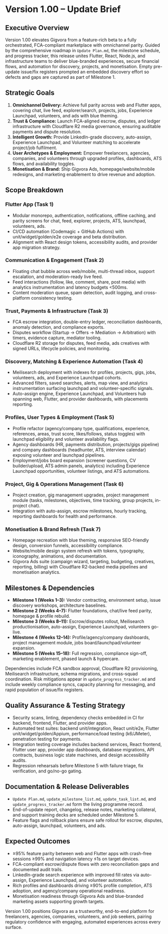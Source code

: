 # Version 1.00 – Update Brief

## Executive Overview
Version 1.00 elevates Gigvora from a feature-rich beta to a fully orchestrated, FCA-compliant marketplace with omnichannel parity. Guided by the comprehensive roadmap in `Update Plan.md`, the milestone schedule, and progress tracker, this release unites Flutter, React, Node.js, and infrastructure teams to deliver blue-branded experiences, secure financial flows, and automation for discovery, projects, and monetisation. Empty pre-update issue/fix registers prompted an embedded discovery effort so defects and gaps are captured as part of Milestone 1.

## Strategic Goals
1. **Omnichannel Delivery:** Achieve full parity across web and Flutter apps, covering chat, live feed, explorer/search, projects, jobs, Experience Launchpad, volunteers, and ads with blue theming.
2. **Trust & Compliance:** Launch FCA-aligned escrow, disputes, and ledger infrastructure with Cloudflare R2 media governance, ensuring auditable payments and dispute resolution.
3. **Intelligent Growth:** Provide LinkedIn-grade discovery, auto-assign, Experience Launchpad, and Volunteer matching to accelerate project/job fulfilment.
4. **User Archetypes & Employment:** Empower freelancers, agencies, companies, and volunteers through upgraded profiles, dashboards, ATS flows, and availability toggles.
5. **Monetisation & Brand:** Ship Gigvora Ads, homepage/website/mobile redesigns, and marketing enablement to drive revenue and adoption.

## Scope Breakdown
### Flutter App (Task 1)
- Modular monorepo, authentication, notifications, offline caching, and parity screens for chat, feed, explorer, projects, ATS, launchpad, volunteers, ads.
- CI/CD automation (Codemagic + GitHub Actions) with unit/widget/golden/e2e coverage and beta distribution.
- Alignment with React design tokens, accessibility audits, and provider app migration strategy.

### Communication & Engagement (Task 2)
- Floating chat bubble across web/mobile, multi-thread inbox, support escalation, and moderation-ready live feed.
- Feed interactions (follow, like, comment, share, post media) with analytics instrumentation and latency budgets <500ms.
- Content moderation queue, spam detection, audit logging, and cross-platform consistency testing.

### Trust, Payments & Infrastructure (Task 3)
- FCA escrow integration, double-entry ledger, reconciliation dashboards, anomaly detection, and compliance exports.
- Disputes workflow (Startup → Offers → Mediation → Arbitration) with timers, evidence capture, mediator tooling.
- Cloudflare R2 storage for disputes, feed media, ads creatives with signed URLs, lifecycle policies, and monitoring.

### Discovery, Matching & Experience Automation (Task 4)
- Meilisearch deployment with indexes for profiles, projects, gigs, jobs, volunteers, ads, and Experience Launchpad cohorts.
- Advanced filters, saved searches, alerts, map view, and analytics instrumentation surfacing launchpad and volunteer-specific signals.
- Auto-assign engine, Experience Launchpad, and Volunteers hub spanning web, Flutter, and provider dashboards, with placements reporting.

### Profiles, User Types & Employment (Task 5)
- Profile refactor (agency/company type, qualifications, experience, references, areas, trust score, likes/follows, status toggles) with launchpad eligibility and volunteer availability flags.
- Agency dashboards (HR, payments distribution, projects/gigs pipeline) and company dashboards (headhunter, ATS, interview calendar) exposing volunteer and launchpad pipelines.
- Employment/jobs board expansion (screener questions, CV builder/upload, ATS admin panels, analytics) including Experience Launchpad opportunities, volunteer listings, and ATS automations.

### Project, Gig & Operations Management (Task 6)
- Project creation, gig management upgrades, project management module (tasks, milestones, objectives, time tracking, group projects, in-project chat).
- Integration with auto-assign, escrow milestones, hourly tracking, reporting dashboards for health and performance.

### Monetisation & Brand Refresh (Task 7)
- Homepage recreation with blue theming, responsive SEO-friendly design, conversion funnels, accessibility compliance.
- Website/mobile design system refresh with tokens, typography, iconography, animations, and documentation.
- Gigvora Ads suite (campaign wizard, targeting, budgeting, creatives, reporting, billing) with Cloudflare R2-backed media pipelines and monetisation analytics.

## Milestones & Dependencies
- **Milestone 1 (Weeks 1–3):** Vendor contracting, environment setup, issue discovery workshops, architecture baselines.
- **Milestone 2 (Weeks 4–7):** Flutter foundations, chat/live feed parity, homepage & profile rebuild.
- **Milestone 3 (Weeks 8–11):** Escrow/disputes rollout, Meilisearch productionisation, auto-assign, Experience Launchpad, volunteers go-live.
- **Milestone 4 (Weeks 12–14):** Profile/agency/company dashboards, project management module, jobs board/launchpad/volunteer expansion.
- **Milestone 5 (Weeks 15–18):** Full regression, compliance sign-off, marketing enablement, phased launch & hypercare.

Dependencies include FCA sandbox approval, Cloudflare R2 provisioning, Meilisearch infrastructure, schema migrations, and cross-squad coordination. Risk mitigations appear in `update_progress_tracker.md` and include weekly compliance syncs, capacity planning for messaging, and rapid population of issue/fix registers.

## Quality Assurance & Testing Strategy
- Security scans, linting, dependency checks embedded in CI for backend, frontend, Flutter, and provider apps.
- Automated test suites: backend unit/integration, React unit/e2e, Flutter unit/widget/golden/Appium, performance/load testing (k6/JMeter), penetration testing for payments.
- Integration testing coverage includes backend services, React frontend, Flutter user app, provider app dashboards, database migrations, API contracts, business logic state machines, and design accessibility audits.
- Regression rehearsals before Milestone 5 with failure triage, fix verification, and go/no-go gating.

## Documentation & Release Deliverables
- `Update Plan.md`, `update_milestone_list.md`, `update_task_list.md`, and `update_progress_tracker.md` form the living programme record.
- End-of-update report, changelog, release notes, marketing collateral, and support training decks are scheduled under Milestone 5.
- Feature flags and rollback plans ensure safe rollout for escrow, disputes, auto-assign, launchpad, volunteers, and ads.

## Expected Outcomes
- ≥95% feature parity between web and Flutter apps with crash-free sessions ≥99% and navigation latency ≤1s on target devices.
- FCA-compliant escrow/dispute flows with zero reconciliation gaps and documented audit trails.
- LinkedIn-grade search experience with improved fill rates via auto-assign, Experience Launchpad, and volunteer automation.
- Rich profiles and dashboards driving ≥90% profile completion, ATS adoption, and agency/company operational readiness.
- Monetisation readiness through Gigvora Ads and blue-branded marketing assets supporting growth targets.

Version 1.00 positions Gigvora as a trustworthy, end-to-end platform for freelancers, agencies, companies, volunteers, and job seekers, pairing regulatory confidence with engaging, automated experiences across every surface.
